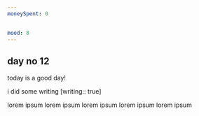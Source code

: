 ```yaml
---
moneySpent: 0

 
mood: 8
---
```

## day no 12
today is a good day!
 

i did some writing [writing:: true]

lorem ipsum lorem ipsum lorem ipsum lorem ipsum lorem ipsum
